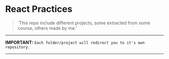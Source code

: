 <h1><strong>React Practices</strong></h1>

>'This repo include different projects, some extracted from some course, others made by me.'

---
**IMPORTANT:**
`Each folder/project will redirect you to it's own repository.`

---


